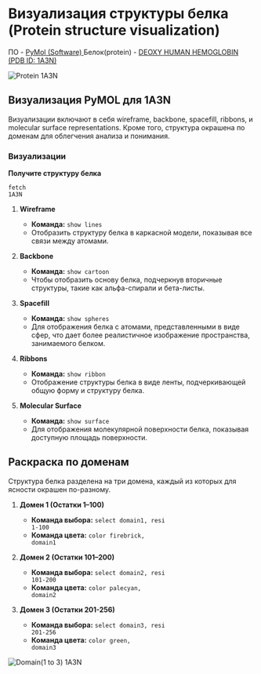 # Визуализация структуры белка (Protein structure visualization)

ПО - [PyMol (Software) ]([url](https://pymol.org/))
Белок(protein) - [DEOXY HUMAN HEMOGLOBIN (PDB ID: 1A3N)]([url](https://www.rcsb.org/structure/1A3N))

![Protein 1A3N](https://github.com/benmasud/nsu-bio-informatics-1/assets/69720999/716bbc7a-4f99-4503-a59d-cfd5bc64c784)


## Визуализация PyMOL для 1A3N
Визуализации включают в себя wireframe, backbone, spacefill, ribbons, и molecular surface representations. Кроме того, структура окрашена по доменам для облегчения анализа и понимания.

### Визуализации
**Получите структуру белка**
      <pre><code>fetch 1A3N</code></pre>

1. **Wireframe**
      - **Команда:** <code>show lines</code>
      - Отобразить структуру белка в каркасной модели, показывая все связи между атомами.

2. **Backbone**
      - **Команда:** <code>show cartoon</code>
      - Чтобы отобразить основу белка, подчеркнув вторичные структуры, такие как альфа-спирали и бета-листы.

3. **Spacefill**
      - **Команда:** <code>show spheres</code>
      - Для отображения белка с атомами, представленными в виде сфер, что дает более реалистичное изображение пространства, занимаемого белком.

4. **Ribbons**
      - **Команда:** <code>show ribbon</code>
      - Отображение структуры белка в виде ленты, подчеркивающей общую форму и структуру белка.

5. **Molecular Surface**
      - **Команда:** <code>show surface</code>
      - Для отображения молекулярной поверхности белка, показывая доступную площадь поверхности.

## Раскраска по доменам

Структура белка разделена на три домена, каждый из которых для ясности окрашен по-разному.

1. **Домен 1 (Остатки 1–100)**
      - **Команда выбора:** <code>select domain1, resi 1-100</code>
      - **Команда цвета:** <code>color firebrick, domain1</code>

2. **Домен 2 (Остатки 101–200)**
      - **Команда выбора:** <code>select domain2, resi 101-200</code>
      - **Команда цвета:** <code>color palecyan, domain2</code>

3. **Домен 3 (Остатки 201-256)**
      - **Команда выбора:** <code>select domain3, resi 201-256</code>
      - **Команда цвета:** <code>color green, domain3</code>

![Domain(1 to 3) 1A3N](https://github.com/benmasud/nsu-bio-informatics-1/assets/69720999/90111a43-dbb9-4554-8513-c407aa37717d)

